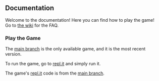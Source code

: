 [wiki]: https://github.com/JavascriptLearner815/save-speedo/wiki
[main]: https://github.com/JavascriptLearner815/save-speedo/tree/main
[repl]: https://repl.it/@JavascriptLearn/save-speedo

## Documentation
Welcome to the documentation! Here you can find how to play the game! Go to [the wiki][wiki] for the FAQ.
### Play the Game
The [main branch][main] is the only available game, and it is the most recent version.

To run the game, go to [repl.it][repl] and simply run it.

The game's [repl.it][repl] code is from the [main branch][main].
